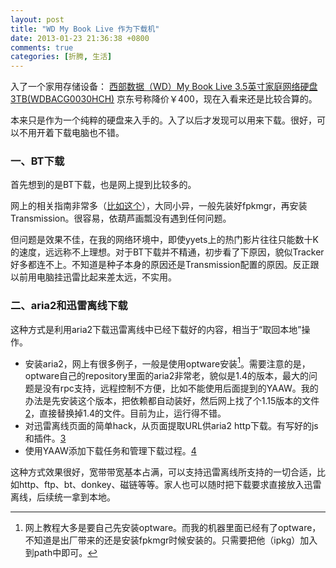 ```yaml
---
layout: post
title: "WD My Book Live 作为下载机"
date: 2013-01-23 21:36:38 +0800
comments: true
categories: [折腾, 生活]
---
```



入了一个家用存储设备： [西部数据（WD）My Book Live 3.5英寸家庭网络硬盘3TB(WDBACG0030HCH)](http://www.360buy.com/product/502047.html) 京东号称降价￥400，现在入看来还是比较合算的。
<!-- more -->
本来只是作为一个纯粹的硬盘来入手的。入了以后才发现可以用来下载。很好，可以不用开着下载电脑也不错。

### 一、BT下载
首先想到的是BT下载，也是网上提到比较多的。

网上的相关指南非常多（[比如这个](http://bbs.weiphone.com/read-htm-tid-5033256.html)），大同小异，一般先装好fpkmgr，再安装Transmission。很容易，依葫芦画瓢没有遇到任何问题。

但问题是效果不佳，在我的网络环境中，即使yyets上的热门影片往往只能数十K的速度，远远称不上理想。对于BT下载并不精通，初步看了下原因，貌似Tracker好多都连不上。不知道是种子本身的原因还是Transmission配置的原因。反正跟以前用电脑挂迅雷比起来差太远，不实用。

### 二、aria2和迅雷离线下载

这种方式是利用aria2下载迅雷离线中已经下载好的内容，相当于“取回本地”操作。

* 安装aria2，网上有很多例子，一般是使用optware安装[^1]。需要注意的是，optware自己的repository里面的aria2非常老，貌似是1.4的版本，最大的问题是没有rpc支持，远程控制不方便，比如不能使用后面提到的YAAW。我的办法是先安装这个版本，把依赖都自动装好，然后网上找了个1.15版本的文件[2]，直接替换掉1.4的文件。目前为止，运行得不错。
* 对迅雷离线页面的简单hack，从页面提取URL供aria2 http下载。有写好的js和插件。[3]
* 使用YAAW添加下载任务和管理下载过程。[4]

这种方式效果很好，宽带带宽基本占满，可以支持迅雷离线所支持的一切合适，比如http、ftp、bt、donkey、磁链等等。家人也可以随时把下载要求直接放入迅雷离线，后续统一拿到本地。




[^1]: 网上教程大多是要自己先安装optware。而我的机器里面已经有了optware，不知道是出厂带来的还是安装fpkmgr时候安装的。只需要把他（ipkg）加入到path中即可。

[2]: http://pan.baidu.com/share/link?shareid=139721&uk=2033032603
[3]: http://blog.binux.me/ThunderLixianExporter/
[4]: http://blog.binux.me/yaaw/
